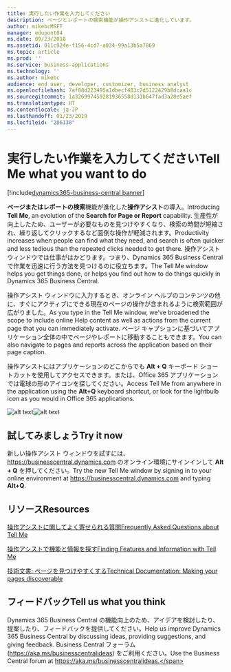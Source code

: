 ```yaml
---
title: 実行したい作業を入力してください
description: ページとレポートの検索機能が操作アシストに進化しています。
author: mikebcMSFT
manager: edupont04
ms.date: 09/23/2018
ms.assetid: 011c924e-f156-4cd7-a034-99a13b5a7869
ms.topic: article
ms.prod: ''
ms.service: business-applications
ms.technology: ''
ms.author: mikebc
audience: end user, developer, customizer, business analyst
ms.openlocfilehash: 7af88d223495a1dbecf483c2d5122429b8dcaa1c
ms.sourcegitcommit: 1a326997459281936558d131b647fad3a28e5aef
ms.translationtype: HT
ms.contentlocale: ja-JP
ms.lasthandoff: 01/23/2019
ms.locfileid: "286138"
---
```

#  <a name="tell-me-what-you-want-to-do"></a><span data-ttu-id="9c722-103">実行したい作業を入力してください</span><span class="sxs-lookup"><span data-stu-id="9c722-103">Tell Me what you want to do</span></span>

[!include[dynamics365-business-central banner](../includes/dynamics365-business-central.md)]


<span data-ttu-id="9c722-104">**ページまたはレポートの検索**機能が進化した**操作アシスト**の導入。</span><span class="sxs-lookup"><span data-stu-id="9c722-104">Introducing **Tell Me**, an evolution of the **Search for Page or Report** capability.</span></span> <span data-ttu-id="9c722-105">生産性が向上したため、ユーザーが必要なものを見つけやすくなり、検索の時間が短縮され、繰り返してクリックするなど面倒な操作が軽減されます。</span><span class="sxs-lookup"><span data-stu-id="9c722-105">Productivity increases when people can find what they need, and search is often quicker and less tedious than the repeated clicks needed to get there.</span></span> <span data-ttu-id="9c722-106">操作アシスト ウィンドウでは仕事がはかどります。つまり、Dynamics 365 Business Central で作業を迅速に行う方法を見つけるのに役立ちます。</span><span class="sxs-lookup"><span data-stu-id="9c722-106">The Tell Me window helps you get things done, or helps you find out how to do things quickly in Dynamics 365 Business Central.</span></span>

<span data-ttu-id="9c722-107">操作アシスト ウィンドウに入力するとき、オンライン ヘルプのコンテンツの他に、すぐにアクティブにできる現在のページの操作が含まれるように検索範囲が広がりました。</span><span class="sxs-lookup"><span data-stu-id="9c722-107">As you type in the Tell Me window, we've broadened the scope to include online Help content as well as actions from the current page that you can immediately activate.</span></span> <span data-ttu-id="9c722-108">ページ キャプションに基づいてアプリケーション全体の中でページやレポートに移動することもできます。</span><span class="sxs-lookup"><span data-stu-id="9c722-108">You can also navigate to pages and reports across the application based on their page caption.</span></span>

<span data-ttu-id="9c722-109">操作アシストにはアプリケーションのどこからでも **Alt + Q** キーボード ショートカットを使用してアクセスできます。または、Office 365 アプリケーションでは電球の形のアイコンを探してください。</span><span class="sxs-lookup"><span data-stu-id="9c722-109">Access Tell Me from anywhere in the application using the **Alt+Q** keyboard shortcut, or look for the lightbulb icon as you would in Office 365 applications.</span></span>


<span data-ttu-id="9c722-110">![alt text](media/search-dialog.png "顧客リストから操作アシストを使用したときの結果を表示しているウィンドウ。")</span><span class="sxs-lookup"><span data-stu-id="9c722-110">![alt text](media/search-dialog.png "The Tell Me window showing some results when used from the Customer list.")</span></span>

<!--
### Who uses these features
These features are intended for all users and are available without any additional setup.
## Status
### Availability
Cloud, on-premises, hybrid
### Regional availability
No regional restrictions. Available in all Dynamics 365 Business Central supported markets.
-->

## <a name="try-it-now"></a><span data-ttu-id="9c722-111">試してみましょう</span><span class="sxs-lookup"><span data-stu-id="9c722-111">Try it now</span></span>
<span data-ttu-id="9c722-112">新しい操作アシスト ウィンドウを試すには、https://businesscentral.dynamics.com のオンライン環境にサインインして **Alt + Q** を押してください。</span><span class="sxs-lookup"><span data-stu-id="9c722-112">Try the new Tell Me window by signing in to your online environment at https://businesscentral.dynamics.com and typing **Alt+Q**.</span></span>

## <a name="resources"></a><span data-ttu-id="9c722-113">リソース</span><span class="sxs-lookup"><span data-stu-id="9c722-113">Resources</span></span>
[<span data-ttu-id="9c722-114">操作アシストに関してよく寄せられる質問</span><span class="sxs-lookup"><span data-stu-id="9c722-114">Frequently Asked Questions about Tell Me</span></span>](https://docs.microsoft.com/en-us/dynamics365/business-central/ui-search-faq)

[<span data-ttu-id="9c722-115">操作アシストで機能と情報を探す</span><span class="sxs-lookup"><span data-stu-id="9c722-115">Finding Features and Information with Tell Me</span></span>](https://docs.microsoft.com/en-us/dynamics365/business-central/ui-search)

[<span data-ttu-id="9c722-116">技術文書: ページを見つけやすくする</span><span class="sxs-lookup"><span data-stu-id="9c722-116">Technical Documentation: Making your pages discoverable</span></span>](https://docs.microsoft.com/en-us/dynamics365/business-central/dev-itpro/developer/devenv-al-menusuite-functionality)

## <a name="tell-us-what-you-think"></a><span data-ttu-id="9c722-117">フィードバック</span><span class="sxs-lookup"><span data-stu-id="9c722-117">Tell us what you think</span></span>
<span data-ttu-id="9c722-118">Dynamics 365 Business Central の機能向上のため、アイデアを検討したり、提案したり、フィードバックを提供してください。</span><span class="sxs-lookup"><span data-stu-id="9c722-118">Help us improve Dynamics 365 Business Central by discussing ideas, providing suggestions, and giving feedback.</span></span> <span data-ttu-id="9c722-119">Business Central フォーラム (https://aka.ms/businesscentralideas) をご利用ください。</span><span class="sxs-lookup"><span data-stu-id="9c722-119">Use the Business Central forum at https://aka.ms/businesscentralideas.</span></span>
